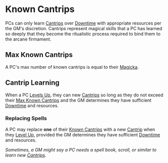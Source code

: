 # Known Cantrips

PCs can only learn [Cantrips](../../Spells/Spells%20by%20Level/Cantrips/{Cantrips}.md) over [Downtime](../../../Game%20Procedures/Exploration/Downtime.md) with appropriate resources per the GM's discretion. Cantrips represent magical skills that a PC has learned so deeply that they become the ritualistic process required to bind them to the arcane firmament.

## Max Known Cantrips

A PC's max number of known cantrips is equal to their [Magicka](../../../Player%20Characters/Attributes/Magicka.md).

## Cantrip Learning

When a PC [Levels Up](../../../Player%20Characters/Progression/Level.md#Level%20Up), they can new [Cantrips](../../Spells/Spells%20by%20Level/Cantrips/{Cantrips}.md) so long as they do not exceed their [Max Known Cantrips](Known%20Cantrips.md#Max%20Known%20Cantrips) and the GM determines they have sufficient [Downtime](../../../Game%20Procedures/Exploration/Downtime.md) and resources.

### Replacing Spells

A PC may replace **one** of their [Known Cantrips](Known%20Cantrips.md) with a new [Cantrip](../../Spells/Spells%20by%20Level/Cantrips/{Cantrips}.md) when they [Level Up](../../../Player%20Characters/Progression/Level.md#Level%20Up), provided the GM determines they have sufficient [Downtime](../../../Game%20Procedures/Exploration/Downtime.md) and resources.

*Sometimes, a GM might say a PC needs a spell book, scroll, or similar to learn new [Cantrips](../../Spells/Spells%20by%20Level/Cantrips/{Cantrips}.md).*
